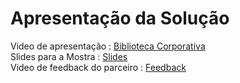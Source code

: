 # Apresentação da Solução

Video de apresentação : [Biblioteca Corporativa](https://youtu.be/9LBXTgFW-L8) <br>
Slides para a Mostra : [Slides](https://docs.google.com/presentation/d/1FJ7ZlHmOQcnoLcse2U6GUzebHx9bcQcf/edit?usp=sharing&ouid=104374806501938683382&rtpof=true&sd=true)  <br>
Video de feedback do parceiro : [Feedback](https://www.youtube.com/watch?v=EejmGIWmcc4)




